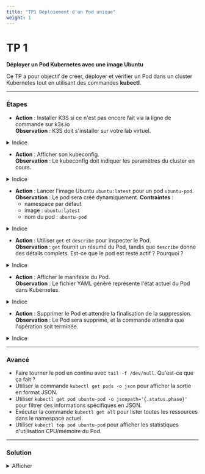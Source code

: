 ```yaml
---
title: "TP1 Déploiement d'un Pod unique"
weight: 1
---
```



# TP 1 

**Déployer un Pod Kubernetes avec une image  Ubuntu**

Ce TP a pour objectif de créer, déployer et vérifier un Pod dans un cluster Kubernetes tout en utilisant des commandes **kubectl**.

---


### Étapes 

- **Action** : Installer K3S si ce n'est pas encore fait via la ligne de commande sur k3s.io   
  **Observation** : K3S doit s'installer sur votre lab virtuel.

<details><summary>Indice</summary>

Utiliser la commande `curl [URL installateur k3s] | sh -` pour lancer l'installation.

</details>

- **Action** : Afficher son kubeconfig.  
  **Observation** : Le kubeconfig doit indiquer les paramètres du cluster en cours.  

<details><summary>Indice</summary>

Utiliser la commande `kubectl config ???` pour afficher la configuration.

</details>

- **Action** : Lancer l'image Ubuntu `ubuntu:latest` pour un pod `ubuntu-pod`.  
  **Observation** : Le pod sera créé dynamiquement. 
  **Contraintes** : 
    - namespace par défaut
    - image : `ubuntu:latest`
    - nom du pod : `ubuntu-pod`
<details><summary>Indice</summary>

Utiliser la commande `kubectl run ???` pour lancer l'image Docker.

</details>

- **Action** : Utiliser `get` et `describe` pour inspecter le Pod.  
  **Observation** : `get` fournit un résumé du Pod, tandis que `describe` donne des détails complets. Est-ce que le pod est resté actif ? Pourquoi ?  

<details><summary>Indice</summary>

Utiliser les commandes `kubectl get ???` et `kubectl describe ???`.

</details>

- **Action** : Afficher le manifeste du Pod.  
  **Observation** : Le fichier YAML généré représente l'état actuel du Pod dans Kubernetes.  

<details><summary>Indice</summary>

Utiliser la commande `kubectl get ??? -o yaml` pour afficher le manifeste en format YAML.

</details>

- **Action** : Supprimer le Pod et attendre la finalisation de la suppression.  
  **Observation** : Le Pod sera supprimé, et la commande attendra que l'opération soit terminée.  

<details><summary>Indice</summary>

Utiliser la commande `kubectl delete ???` suivie de `kubectl wait --for=delete pod/ubuntu-pod`.

</details>

---

### Avancé 

- Faire tourner le pod en continu avec `tail -f /dev/null`. Qu'est-ce que ça fait ?
- Utiliser la commande `kubectl get pods -o json` pour afficher la sortie en format JSON.
- Utiliser `kubectl get pod ubuntu-pod -o jsonpath='{.status.phase}'` pour filtrer des informations spécifiques en JSON.
- Exécuter la commande `kubectl get all` pour lister toutes les ressources dans le namespace actuel.
- Utiliser `kubectl top pod ubuntu-pod` pour afficher les statistiques d'utilisation CPU/mémoire du Pod.

---

### Solution 

<details><summary>Afficher</summary>

- **Afficher son kubeconfig** : `kubectl config view`
- **Lancer l'image Ubuntu** : `kubectl run ubuntu-pod --image=ubuntu`
- **Utiliser get et describe** : `kubectl get pod ubuntu-pod` et `kubectl describe pod ubuntu-pod`
- **Afficher le manifeste en YAML** : `kubectl get pod ubuntu-pod -o yaml`
- **Supprimer et attendre la suppression du Pod** : `kubectl delete pod ubuntu-pod` et `kubectl wait --for=delete pod/ubuntu-pod`

</details>
